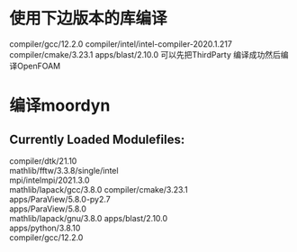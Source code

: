 #  使用下边版本的库编译
compiler/gcc/12.2.0
compiler/intel/intel-compiler-2020.1.217
compiler/cmake/3.23.1
apps/blast/2.10.0
可以先把ThirdParty 编译成功然后编译OpenFOAM
# 编译moordyn
## Currently Loaded Modulefiles:
compiler/dtk/21.10              
mathlib/fftw/3.3.8/single/intel  
mpi/intelmpi/2021.3.0       
mathlib/lapack/gcc/3.8.0
compiler/cmake/3.23.1             
apps/ParaView/5.8.0-py2.7        
apps/ParaView/5.8.0           
mathlib/lapack/gnu/3.8.0
apps/blast/2.10.0               
apps/python/3.8.10            
compiler/gcc/12.2.0